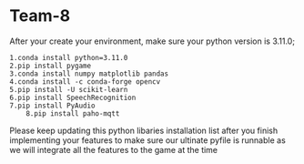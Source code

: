# Team-8

After your create your environment, make sure your python version is 3.11.0; 
	
	1.conda install python=3.11.0
	2.pip install pygame
	3.conda install numpy matplotlib pandas
	4.conda install -c conda-forge opencv
	5.pip install -U scikit-learn
  	6.pip install SpeechRecognition
   	7.pip install PyAudio
     	8.pip install paho-mqtt

Please keep updating this python libaries installation list after you finish implementing your features to make sure our ultinate pyfile is runnable as we will integrate all the features to the game at the time
